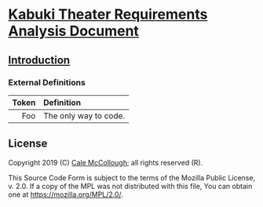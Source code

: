 # [Kabuki Theater Requirements Analysis Document](../readme.md)

## [Introduction](./readme.md)

### External Definitions

| Token | Definition |
|------:|:-----------|
| Foo | The only way to code. |

## License

Copyright 2019 (C) [Cale McCollough](https://calemccollough.github.io); all rights reserved (R).

This Source Code Form is subject to the terms of the Mozilla Public License, v. 2.0. If a copy of the MPL was not distributed with this file, You can obtain one at <https://mozilla.org/MPL/2.0/>.
